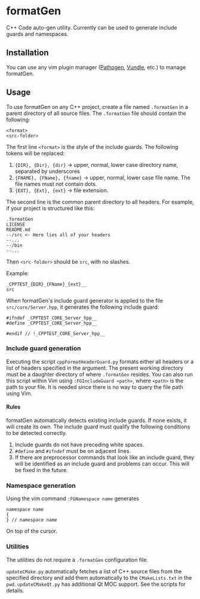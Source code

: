 # formatGen

C++ Code auto-gen utility. Currently can be used to generate include guards and
namespaces.

## Installation

You can use any vim plugin manager ([Pathogen](
https://github.com/tpope/vim-pathogen),
[Vundle](https://github.com/VundleVim/Vundle.vim), etc.) to manage formatGen.

## Usage

To use formatGen on any C++ project, create a file named `.formatGen` in a
parent directory of all source files. The `.formatGen` file should contain the
following:
```
<format>
<src-folder>
```
The first line `<format>` is the style of the include guards. The following
tokens will be replaced:

1. `{DIR}, {Dir}, {dir}` -> upper, normal, lower case directory name, separated
by underscores
2. `{FNAME}, {FName}, {fname}` -> upper, normal, lower case file name. The file
names must not contain dots.
3. `{EXT}, {Ext}, {ext}` -> file extension.

The second line is the common parent directory to all headers. For example, if
your project is structured like this:
```
.formatGen
LICENSE
README.md
--/src <- Here lies all of your headers
--...
--/bin
--...
```
Then `<src-folder>` should be `src`, with no slashes.

Example:
```
_CPPTEST_{DIR}_{FName}_{ext}__
src
```
When formatGen's include guard generator is applied to the file
`src/core/Server.hpp`, it generates the following include guard:
```
#ifndef _CPPTEST_CORE_Server_hpp__
#define _CPPTEST_CORE_Server_hpp__

#endif // !_CPPTEST_CORE_Server_hpp__
```

### Include guard generation

Executing the script `cppFormatHeaderGuard.py` formats either all headers or a
list of headers specified in the argument. The present working directory must
be a daughter directory of where `.formatGen` resides.
You can also run this script within Vim using `:FGIncludeGuard <path>`, where
`<path>` is the path to your file. It is needed since there is no way to query
the file path using Vim.

#### Rules

formatGen automatically detects existing include guards. If none exists, it
will create its own. The include guard must qualify the following conditions to
be detected correctly.

1. Include guards do not have preceding white spaces.
2. `#define` and `#ifndef` must be on adjacent lines.
3. If there are preprocessor commands that look like an include guard, they
will be identified as an include guard and problems can occur. This will be
fixed in the future.

### Namespace generation

Using the vim command `:FGNamespace name` generates
```
namespace name
{
} // namespace name
```
On top of the cursor.

### Utilities

The utilities do not require a `.formatGen` configuration file.

`updateCMake.py` automatically fetches a list of C++ source files from the
specified directory and add them automatically to the `CMakeLists.txt` in the
`pwd`. `updateCMakeQt.py` has additional Qt MOC support. See the scripts for
details.
